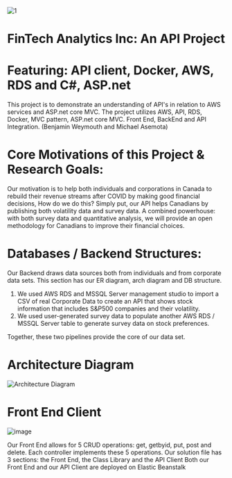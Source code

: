  ![1](https://user-images.githubusercontent.com/47256041/168893936-0486efd2-d285-4ad9-9253-760aa4517be1.png)


# FinTech Analytics Inc: An API Project
# Featuring: API client, Docker, AWS, RDS and C#, ASP.net
This project is to demonstrate an understanding of API's in relation to AWS services and ASP.net core MVC. The project utilizes AWS, API, RDS, Docker, MVC pattern, ASP.net core MVC. Front End, BackEnd and API Integration. (Benjamin Weymouth and Michael Asemota) 

# Core Motivations of this Project & Research Goals: 

Our motivation is to help both individuals and corporations in Canada to rebuild their revenue streams after COVID by making good financial decisions,
How do we do this? Simply put, our API helps Canadians by publishing both volatility data and survey data. A combined powerhouse: with both survey data and quantitative analysis, we will provide an open methodology for Canadians to improve their financial choices. 

# Databases / Backend Structures: 

Our Backend draws data sources both from individuals and from corporate data sets. This section has our ER diagram, arch diagram and DB structure. 

1) We used AWS RDS and MSSQL Server management studio to import a CSV of real Corporate Data to create an API that shows stock information that includes S&P500 companies and their volatility. 
2) We used user-generated survey data to populate another AWS RDS / MSSQL Server table to generate survey data on stock preferences. 

Together, these two pipelines provide the core of our data set. 
 
# Architecture Diagram 

![Architecture Diagram](https://user-images.githubusercontent.com/47256041/168895166-a71a2d00-ac03-4fd4-a533-04c2283f5495.png)

# Front End Client

![image](https://user-images.githubusercontent.com/47256041/168895843-e2db81b6-8b61-403e-b444-a752de5cc643.png)
 
Our Front End allows for 5 CRUD operations: get, getbyid, put, post and delete. Each controller implements these 5 operations. 
Our solution file has 3 sections: the Front End, the Class Library and the API Client 
Both our Front End and our API Client are deployed on Elastic Beanstalk 




